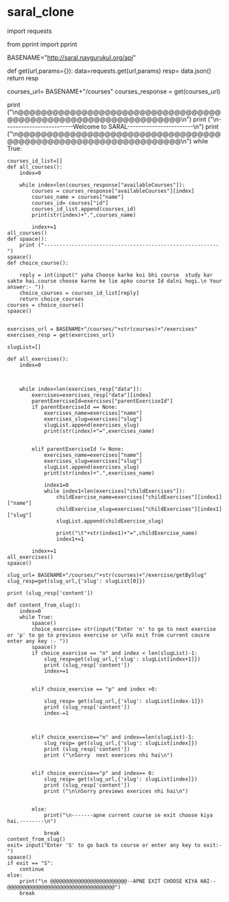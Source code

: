 # saral_clone
import requests

from pprint import pprint
    
BASENAME="http://saral.navgurukul.org/api"

def get(url,params={}):
    data=requests.get(url,params)
    resp= data.json()
    return resp

courses_url= BASENAME+"/courses"
courses_response = get(courses_url)

print ("\n@@@@@@@@@@@@@@@@@@@@@@@@@@@@@@@@@@@@@@@@@@@@@@@@@@@@@@@@@@@@@@@@@\n")
print ("\n-------------------------Welcome to SARAL------------------------\n")
print ("\n@@@@@@@@@@@@@@@@@@@@@@@@@@@@@@@@@@@@@@@@@@@@@@@@@@@@@@@@@@@@@@@@@\n")
while True:    

    courses_id_list=[]
    def all_courses():
        index=0

        while index<len(courses_response["availableCourses"]):
            courses = courses_response["availableCourses"][index]
            courses_name = courses["name"]
            courses_id= courses["id"]
            courses_id_list.append(courses_id)
            print(str(index)+".",courses_name)
    
            index+=1
    all_courses()
    def spaace():
        print ("---------------------------------------------------------")	
    spaace()
    def choice_course():

        reply = int(input(" yaha Choose karke koi bhi course  study kar sakte hai.course choose karne ke lie apko course Id dalni hogi.\n Your answer:- "))
        choice_courses = courses_id_list[reply]
        return choice_courses
    courses = choice_course()	
    spaace()


    exercises_url = BASENAME+"/courses/"+str(courses)+"/exercises"
    exercises_resp = get(exercises_url)
    
    slugList=[]

    def all_exercises():
        index=0



        while index<len(exercises_resp["data"]):
            exercises=exercises_resp["data"][index]
            parentExerciseId=exercises["parentExerciseId"]
            if parentExerciseId == None:
                exercises_name=exercises["name"]
                exercises_slug=exercises["slug"]
                slugList.append(exercises_slug)
                print(str(index)+"=",exercises_name)


            elif parentExerciseId != None:
                exercises_name=exercises["name"]
                exercises_slug=exercises["slug"]
                slugList.append(exercises_slug)
                print(str(index)+".",exercises_name)

                index1=0
                while index1<len(exercises["childExercises"]):
                    childExercise_name=exercises["childExercises"][index1]["name"]
                    childExercise_slug=exercises["childExercises"][index1]["slug"]
                    slugList.append(childExercise_slug)

                    print("\t"+str(index1)+"=",childExercise_name)
                    index1+=1

            index+=1
    all_exercises()		
    spaace()

    slug_url= BASENAME+"/courses/"+str(courses)+"/exercise/getBySlug"
    slug_resp=get(slug_url,{'slug': slugList[0]})

    print (slug_resp['content'])

    def content_from_slug():
        index=0
        while True:
            spaace()
            choice_exercise= str(input("Enter 'n' to go to next exercise or 'p' to go to previous exercise or \nTo exit from current cousre enter any key :- "))
            spaace()
            if choice_exercise == "n" and index < len(slugList)-1:
                slug_resp=get(slug_url,{'slug': slugList[index+1]})
                print (slug_resp['content'])
                index+=1


            elif choice_exercise == "p" and index >0:
            
                slug_resp= get(slug_url,{'slug': slugList[index-1]})
                print (slug_resp['content'])
                index-=1



            elif choice_exercise=="n" and index==len(slugList)-1:
                slug_resp= get(slug_url,{'slug': slugList[index]})
                print (slug_resp['content'])
                print ("\nSorry  next exerices nhi hai\n")


            elif choice_exercise=="p" and index== 0:
                slug_resp= get(slug_url,{'slug': slugList[index]})
                print (slug_resp['content'])
                print ("\n\nSorry previews exerices nhi hai\n")


            else:
                print("\n-------apne current course se exit choose kiya hai.--------\n")
        
                break
    content_from_slug()
    exit= input("Enter 'S' to go back to course or enter any key to exit:- ")
    spaace()
    if exit == "S":
        continue
    else:
        print("\n @@@@@@@@@@@@@@@@@@@@@@@@@--APNE EXIT CHOOSE KIYA HAI--@@@@@@@@@@@@@@@@@@@@@@@@@@@@@@@@@@@")
        break    


